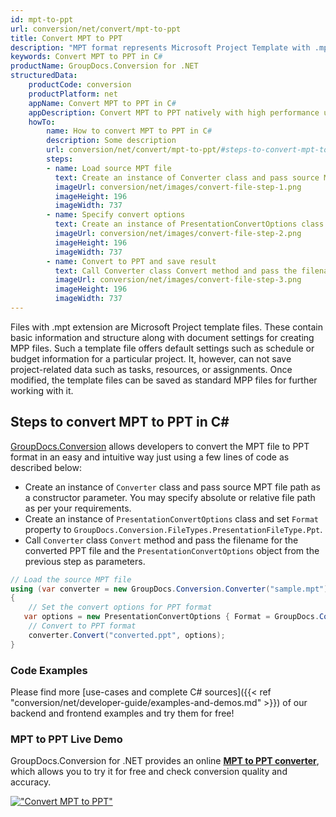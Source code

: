 ```yaml
---
id: mpt-to-ppt
url: conversion/net/convert/mpt-to-ppt
title: Convert MPT to PPT
description: "MPT format represents Microsoft Project Template with .mpt extension. Learn how to convert MPT to PPT file programmatically in C# language using GroupDocs.Conversion for .NET library."
keywords: Convert MPT to PPT in C#
productName: GroupDocs.Conversion for .NET
structuredData:
    productCode: conversion
    productPlatform: net
    appName: Convert MPT to PPT in C#
    appDescription: Convert MPT to PPT natively with high performance using C# language and server side GroupDocs.Conversion for .NET APIs, without the use of any software like Microsoft or Open Office.
    howTo:
        name: How to convert MPT to PPT in C# 
        description: Some description
        url: conversion/net/convert/mpt-to-ppt/#steps-to-convert-mpt-to-ppt-in-c
        steps:
        - name: Load source MPT file 
          text: Create an instance of Converter class and pass source MPT file path as a constructor parameter. You may specify absolute or relative file path as per your requirements. 
          imageUrl: conversion/net/images/convert-file-step-1.png
          imageHeight: 196
          imageWidth: 737
        - name: Specify convert options 
          text: Create an instance of PresentationConvertOptions class.
          imageUrl: conversion/net/images/convert-file-step-2.png
          imageHeight: 196
          imageWidth: 737
        - name: Convert to PPT and save result 
          text: Call Converter class Convert method and pass the filename for the converted HTML file and the PresentationConvertOptions object from the previous step as parameters.
          imageUrl: conversion/net/images/convert-file-step-3.png
          imageHeight: 196
          imageWidth: 737
---
```


Files with .mpt extension are Microsoft Project template files. These contain basic information and structure along with document settings for creating MPP files. Such a template file offers default settings such as schedule or budget information for a particular project. It, however, can not save project-related data such as tasks, resources, or assignments. Once modified, the template files can be saved as standard MPP files for further working with it.

## Steps to convert MPT to PPT in C#

[GroupDocs.Conversion](https://products.groupdocs.com/conversion/net) allows developers to convert the MPT file to PPT format in an easy and intuitive way just using a few lines of code as described below:

* Create an instance of `Converter` class and pass source MPT file path as a constructor parameter. You may specify absolute or relative file path as per your requirements. 
* Create an instance of `PresentationConvertOptions` class and set `Format` property to `GroupDocs.Conversion.FileTypes.PresentationFileType.Ppt`.
* Call `Converter` class `Convert` method and pass the filename for the converted PPT file and the `PresentationConvertOptions` object from the previous step as parameters.

```csharp
// Load the source MPT file
using (var converter = new GroupDocs.Conversion.Converter("sample.mpt"))
{
    // Set the convert options for PPT format
   var options = new PresentationConvertOptions { Format = GroupDocs.Conversion.FileTypes.PresentationFileType.Ppt };
    // Convert to PPT format
    converter.Convert("converted.ppt", options);
}
```

### Code Examples

Please find more [use-cases and complete C# sources]({{< ref "conversion/net/developer-guide/examples-and-demos.md" >}}) of our backend and frontend examples and try them for free!

### MPT to PPT Live Demo

GroupDocs.Conversion for .NET provides an online [**MPT to PPT converter**](https://products.groupdocs.app/conversion/mpt-to-ppt), which allows you to try it for free and check conversion quality and accuracy.

[!["Convert MPT to PPT"](conversion/net/images/convert-to-ppt/convert-mpt-to-ppt.png)](https://products.groupdocs.app/conversion/mpt-to-ppt)